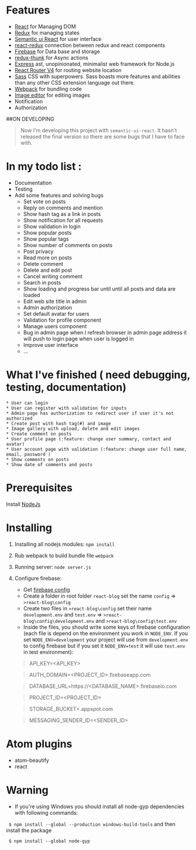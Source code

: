 

# Features
  * [React](https://facebook.github.io/react/docs/hello-world.html) for Managing DOM
  * [Redux](http://redux.js.org/) for managing states
  * [Semantic ui React](https://react.semantic-ui.com) for user interface
  * [react-redux](https://github.com/reactjs/react-redux) connection between redux and react components
  * [Firebase](https://firebase.google.com/) for Data base and storage
  * [redux-thunk](https://github.com/gaearon/redux-thunk) for Async actions
  * [Express](https://expressjs.com/) ast, unopinionated, minimalist web framework for Node.js
  * [React Router V4](https://github.com/ReactTraining/react-router) for routing website location
  * [Sass](http://sass-lang.com/) CSS with superpowers. Sass boasts more features and abilities than any other CSS extension language out there.
  * [Webpack](https://webpack.js.org/) for bundling code
  * [Image editor](https://github.com/mosch/react-avatar-editor) for editing images
  * Notification
  * Authorization


##ON DEVELOPING
> Now I'm developing this project with `semantic-ui-react`. It hasn't released the final version so
there are some bugs that I have to face with.

# In my todo list :
  * Documentation
  * Testing
  * Add some features and solving bugs
    * Set vote on posts
    * Reply on comments and mention
    * Show hash tag as a link in posts
    * Show notification for all requests
    * Show validation in login
    * Show popular posts
    * Show popular tags
    * Show number of comments on posts
    * Post privacy
    * Read more on posts
    * Delete comment
    * Delete and edit post
    * Cancel writing comment
    * Search in posts
    * Show loading and progress bar until until all posts and data are loaded
    * Edit web site title in admin
    * Admin authorization
    * Set default avatar for users
    * Validation for profile component
    * Manage users component
    * Bug in admin page when I refresh browser in admin page address it will push to login page when user is logged in
    * Improve user interface
    * ...

# What I've finished ( need debugging, testing, documentation)
    * User can login
    * User can register with validation for inputs
    * Admin page has authorization to redirect user if user it's not authorized
    * Create post with hash tag(#) and image
    * Image gallery with upload, delete and edit images
    * Create comment on posts
    * User profile page (:feature: change user summary, contact and avatar)
    * User account page with validation (:feature: change user full name, email, password )
    * Show comments on posts
    * Show date of comments and posts




# Prerequisites
 Install [NodeJs](https://nodejs.org/en/)

# Installing
 1. Installing all nodejs modules:
  `npm install`
 2. Rub webpack to build bundle file
  `webpack`
 3. Running server:
  `node server.js`
 4. Configure firebase:
    - Get [firebase config](https://firebase.google.com/docs/web/setup)
    - Create a folder in root folder `react-blog` set the name `config` => `>react-blog\config`
    - Create two files in `>react-blog\config` set their name `development.env` and `test.env` => `>react-blog\config\development.env` and `>react-blog\config\test.env`
    - Inside the files, you should write some keys of firebase configuration (each file is depend on the environment you work in `NODE_ENV`. If you set `NODE_ENV=development` your project will use from `development.env` to config firebase but if you set it `NODE_ENV=test` it will use `test.env` in test environment):
    >API_KEY=<API_KEY>

    >AUTH_DOMAIN=<PROJECT_ID>.firebaseapp.com

    >DATABASE_URL=https://<DATABASE_NAME>.firebaseio.com

    >PROJECT_ID=<PROJECT_ID>

    >STORAGE_BUCKET=<BUCKET>.appspot.com

    >MESSAGING_SENDER_ID=<SENDER_ID>



# Atom plugins

- atom-beautify
-  react



# Warning
- If you're using Windows you should install all node-gyp dependencies with following commands:

` $ npm install --global --production windows-build-tools`
and then install the package

` $ npm install --global node-gyp`

